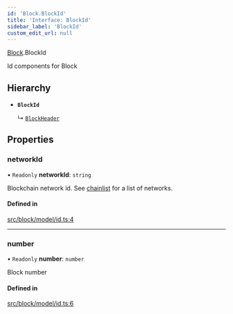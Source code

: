 ```yaml
---
id: 'Block.BlockId'
title: 'Interface: BlockId'
sidebar_label: 'BlockId'
custom_edit_url: null
---
```


[Block](../namespaces/Block.md).BlockId

Id components for Block

## Hierarchy

-   **`BlockId`**

    ↳ [`BlockHeader`](Block.BlockHeader.md)

## Properties

### networkId

• `Readonly` **networkId**: `string`

Blockchain network id. See [chainlist](https://chainlist.org/) for a list of networks.

#### Defined in

[src/block/model/id.ts:4](https://github.com/leovigna/web3-redux/blob/cff01f0/src/block/model/id.ts#L4)

---

### number

• `Readonly` **number**: `number`

Block number

#### Defined in

[src/block/model/id.ts:6](https://github.com/leovigna/web3-redux/blob/cff01f0/src/block/model/id.ts#L6)
